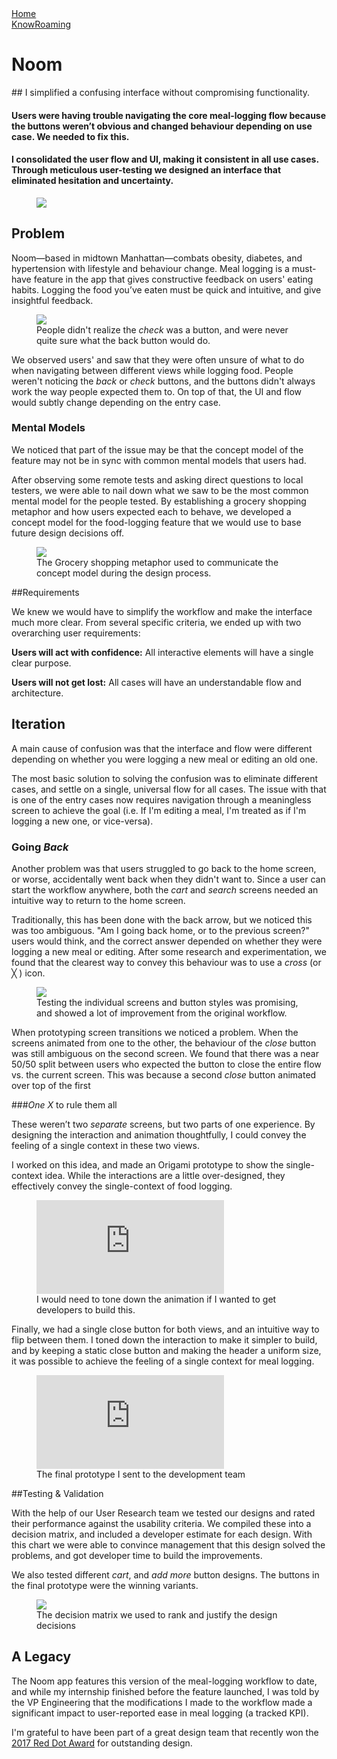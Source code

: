<div class="folio-nav prev home">
	<a href="../">Home</a>
</div>
<div class="folio-nav next knowroaming">
	<a href="?p=knowroaming">KnowRoaming</a>
</div>

# Noom

<div class="tldr" markdown=1>
## I simplified a confusing interface without compromising functionality.

#### Users were having trouble navigating the core meal-logging flow because the buttons weren’t obvious and changed behaviour depending on use case. We needed to fix this.

#### I consolidated the user flow and UI, making it consistent in all use cases. Through meticulous user-testing we designed an interface that eliminated hesitation and uncertainty.
</div>

<figure class='folio_image' id='hero'>
	<img src='../includes/portfolio_images/noom/noom_logging-isolated.png'>
<figcaption></figcaption>
</figure>

## Problem

Noom—based in midtown Manhattan—combats obesity, diabetes, and hypertension with lifestyle and behaviour change. Meal logging is a must-have feature in the app that gives constructive feedback on users' eating habits. Logging the food you’ve eaten must be quick and intuitive, and give insightful feedback.

<figure class='folio_image' id='existing'>
	<a target='_blank'>
		<img src='../includes/portfolio_images/noom/noom_logging-existing.png'>
	</a>
<figcaption>People didn't realize the <em>check</em> was a button, and were never quite sure what the back button would do.</figcaption>
</figure>

We observed users' and saw that they were often unsure of what to do when navigating between different views while logging food. People weren't noticing the _back_ or _check_ buttons, and the buttons didn't always work the way people expected them to. On top of that, the UI and flow would subtly change depending on the entry case.

<!-- <figure class='folio_image' id='existing-flowchart'>
		<img src='../includes/portfolio_images/noom/noom_existing-flowchart.jpg'>
<figcaption>The Grocery shopping metaphor used to communicate the concept model during the design process.</figcaption>
</figure> -->

### Mental Models

We noticed that part of the issue may be that the concept model of the feature may not be in sync with common mental models that users had.

After observing some remote tests and asking direct questions to local testers, we were able to nail down what we saw to be the most common mental model for the people tested. By establishing a grocery shopping metaphor and how users expected each to behave, we developed a concept model for the food-logging feature that we would use to base future design decisions off.

<figure class='folio_image' id='concept-model'>
		<img src='../includes/portfolio_images/noom/noom-concept-model.png'>
<figcaption>The Grocery shopping metaphor used to communicate the concept model during the design process.</figcaption>
</figure>

##Requirements

We knew we would have to simplify the workflow and make the interface much more clear. From several specific criteria, we ended up with two overarching user requirements:

**Users will act with confidence:** All interactive elements will have a single clear purpose.

**Users will not get lost:** All cases will have an understandable  flow and architecture.

## Iteration

A main cause of confusion was that the interface and flow were different depending on whether you were logging a new meal or editing an old one. 

The most basic solution to solving the confusion was to eliminate different cases, and settle on a single, universal flow for all cases. The issue with that is one of the entry cases now requires navigation through a meaningless screen to achieve the goal (i.e. If I'm editing a meal, I'm treated as if I'm logging a new one, or vice-versa).

### Going *Back*

Another problem was that users struggled to go back to the home screen, or worse, accidentally went back when they didn't want to. Since a user can start the workflow anywhere, both the _cart_ and _search_ screens needed an intuitive way to return to the home screen.

Traditionally, this has been done with the back arrow, but we noticed this was too ambiguous. "Am I going back home, or to the previous screen?" users would think, and the correct answer depended on whether they were logging a new meal or editing. After some research and experimentation, we found that the clearest way to convey this behaviour was to use a _cross_ (or ╳ ) icon.

<figure class='folio_image' id='img2'>
	<a target='_blank'>
		<img src='../includes/portfolio_images/noom/noom_logging-vc.png'>
	</a>
<figcaption>Testing the individual screens and button styles was promising, and showed a lot of improvement from the original workflow.</figcaption>
</figure>

When prototyping screen transitions we noticed a problem. 
When the screens animated from one to the other, the behaviour of the _close_ button was still ambiguous on the second screen. We found that there was a near 50/50 split between users who expected the button to close the entire flow vs. the current screen. This was because a second _close_ button animated over top of the first

###*One X* to rule them all

These weren’t two _separate_ screens, but two parts of one experience. By designing the interaction and animation thoughtfully, I could convey the feeling of a single context in these two views.

I worked on this idea, and made an Origami prototype to show the single-context idea. While the interactions are a little over-designed, they effectively convey the single-context of food logging. 

<figure class='folio_image' id='origami-prototype'>
	<iframe src="https://player.vimeo.com/video/157767592/?title=0&amp;byline=0&amp;loop=1" frameborder="0" webkitallowfullscreen mozallowfullscreen allowfullscreen></iframe>
<figcaption>I would need to tone down the animation if I wanted to get developers to build this.</figcaption>
</figure>

Finally, we had a single close button for both views, and an intuitive way to flip between them. I toned down the interaction to make it simpler to build, and by keeping a static close button and making the header a uniform size, it was possible to achieve the feeling of a single context for meal logging.

<figure class='folio_image' id='final-prototype'>
	<iframe src="https://player.vimeo.com/video/157767466/?title=0&amp;byline=0&amp;loop=1" frameborder="0" webkitallowfullscreen mozallowfullscreen allowfullscreen></iframe>
<figcaption>The final prototype I sent to the development team</figcaption>
</figure>


##Testing & Validation

With the help of our User Research team we tested our designs and rated their performance against the usability criteria. We compiled these into a decision matrix, and included a developer estimate for each design. With this chart we were able to convince management that this design solved the problems, and got developer time to build the improvements.

We also tested different _cart_, and _add more_ button designs. The buttons in the final prototype were the winning variants. 

<figure class='folio_image' id='img2'>
	<a target='_blank'>
		<img src='../includes/portfolio_images/noom/noom_logging-matrix.png'>
	</a>
<figcaption>The decision matrix we used to rank and justify the design decisions</figcaption>
</figure>

## A Legacy
The Noom app features this version of the meal-logging workflow to date, and while my internship finished before the feature launched, I was told by the VP Engineering that the modifications I made to the workflow made a significant impact to user-reported ease in meal logging (a tracked KPI). 

I'm grateful to have been part of a great design team that recently won the [2017 Red Dot Award](https://www.newswire.com/news/noom-coach-is-awarded-the-2017-red-dot-award-for-outstanding-design-19935974) for outstanding design.

